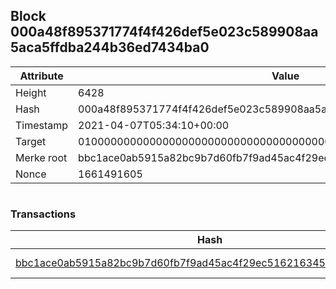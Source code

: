 ## Block 000a48f895371774f4f426def5e023c589908aa5aca5ffdba244b36ed7434ba0

Attribute | Value
--- | ---
Height | 6428
Hash | 000a48f895371774f4f426def5e023c589908aa5aca5ffdba244b36ed7434ba0
Timestamp | 2021-04-07T05:34:10+00:00
Target | 0100000000000000000000000000000000000000000000000000000000000000
Merke root | bbc1ace0ab5915a82bc9b7d60fb7f9ad45ac4f29ec5162163456351f0cc3de06
Nonce | 1661491605

```

```

### Transactions

Hash | Amount
--- | ---
[bbc1ace0ab5915a82bc9b7d60fb7f9ad45ac4f29ec5162163456351f0cc3de06](bbc1ace0ab5915a82bc9b7d60fb7f9ad45ac4f29ec5162163456351f0cc3de06.md) | 10.00000000 SKEPTI 
